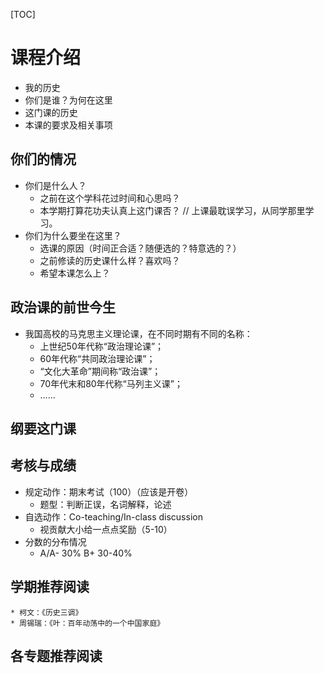[TOC]
# 课程介绍
* 我的历史
* 你们是谁？为何在这里
* 这门课的历史
* 本课的要求及相关事项
## 你们的情况
* 你们是什么人？
	* 之前在这个学科花过时间和心思吗？
	* 本学期打算花功夫认真上这门课否？
		// 上课最耽误学习，从同学那里学习。
* 你们为什么要坐在这里？
	* 选课的原因（时间正合适？随便选的？特意选的？）
	* 之前修读的历史课什么样？喜欢吗？
	* 希望本课怎么上？
## 政治课的前世今生
* 我国高校的马克思主义理论课，在不同时期有不同的名称：
	* 上世纪50年代称“政治理论课”；
	* 60年代称“共同政治理论课”；
	* “文化大革命”期间称“政治课”；
	* 70年代末和80年代称“马列主义课”；
	* ……
## 纲要这门课
## 考核与成绩
* 规定动作：期末考试（100）（应该是开卷）
	* 题型：判断正误，名词解释，论述
* 自选动作：Co-teaching/In-class discussion
	* 视贡献大小给一点点奖励（5-10）
* 分数的分布情况
	* A/A- 30% B+ 30-40%
## 学期推荐阅读
	* 柯文：《历史三调》
	* 周锡瑞：《叶：百年动荡中的一个中国家庭》
## 各专题推荐阅读